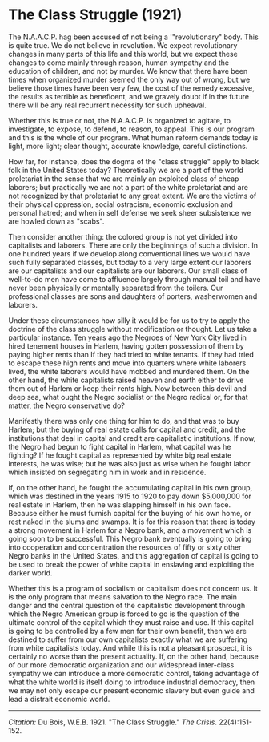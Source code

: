 # The Class Struggle (1921)

The N.A.A.C.P. hag been accused of not being a '"revolutionary" body. This is quite true. We do not believe in revolution. We expect revolutionary changes in many parts of this life and this world, but we expect these changes to come mainly through reason, human sympathy and the education of children, and not by murder. We know that there have been times when organized murder seemed the only way out of wrong, but we believe those times have been very few, the cost of the remedy excessive, the results as terrible as beneficent, and we gravely doubt if in the future there will be any real recurrent necessity for such upheaval.

Whether this is true or not, the N.A.A.C.P. is organized to agitate, to investigate, to expose, to defend, to reason, to appeal. This is our program and this is the whole of our program. What human reform demands today is light, more light; clear thought, accurate knowledge, careful distinctions.

How far, for instance, does the dogma of the "class struggle" apply to black folk in the United States today? Theoretically we are a part of the world proletariat in the sense that we are mainly an exploited class of cheap laborers; but practically we are not a part of the white proletariat and are not recognized by that proletariat to any great extent. We are the victims of their physical oppression, social ostracism, economic exclusion and personal hatred; and when in self defense we seek sheer subsistence we are howled down as "scabs".

Then consider another thing: the colored group is not yet divided into capitalists and laborers. There are only the beginnings of such a division. In one hundred years if we develop along conventional lines we would have such fully separated classes, but today to a very large extent our laborers are our capitalists and our capitalists are our laborers. Our small class of well-to-do men have come to affluence largely through manual toil and have never been physically or mentally separated from the toilers. Our professional classes are sons and daughters of porters, washerwomen and laborers.

Under these circumstances how silly it would be for us to try to apply the doctrine of the class struggle without modification or thought. Let us take a particular instance. Ten years ago the Negroes of New York City lived in hired tenement houses in Harlem, having gotten possession of them by paying higher rents than If they had tried to white tenants. If they had tried to escape these high rents and move into quarters where white laborers lived, the white laborers would have mobbed and murdered them. On the other hand, the white capitalists raised heaven and earth either to drive them out of Harlem or keep their rents high. Now between this devil and deep sea, what ought the Negro socialist or the Negro radical or, for that matter, the Negro conservative do?

Manifestly there was only one thing for him to do, and that was to buy Harlem; but the buying of real estate calls for capital and credit, and the institutions that deal in capital and credit are capitalistic institutions. If now, the Negro had begun to fight capital in Harlem, what capital was he fighting? If he fought capital as represented by white big real estate interests, he was wise; but he was also just as wise when he fought labor which insisted on segregating him in work and in residence.

If, on the other hand, he fought the accumulating capital in his own group, which was destined in the years 1915 to 1920 to pay down $5,000,000 for real estate in Harlem, then he was slapping himself in his own face. Because either he must furnish capital for the buying of his own home, or rest naked in the slums and swamps. It is for this reason that there is today a strong movement in Harlem for a Negro bank, and a movement which is going soon to be successful. This Negro bank eventually is going to bring into cooperation and concentration the resources of fifty or sixty other Negro banks in the United States, and this aggregation of capital is going to be used to break the power of white capital in enslaving and exploiting the darker world.

Whether this is a program of socialism or capitalism does not concern us. It is the only program that means salvation to the Negro race. The main danger and the central question of the capitalistic development through which the Negro American group is forced to go is the question of the ultimate control of the capital which they must raise and use. If this capital is going to be controlled by a few men for their own benefit, then we are destined to suffer from our own capitalists exactly what we are suffering from white capitalists today. And while this is not a pleasant prospect, it is certainly no worse than the present actuality. If, on the other hand, because of our more democratic organization and our widespread inter-class sympathy we can introduce a more democratic control, taking advantage of what the white world is itself doing to introduce industrial democracy, then we may not only escape our present economic slavery but even guide and lead a distrait economic world.



______________
*Citation:* Du Bois, W.E.B. 1921. "The Class Struggle." *The Crisis*. 22(4):151-152.
